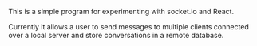 This is a simple program for experimenting with socket.io and React.

Currently it allows a user to send messages to multiple clients connected over a local server and store conversations in a remote database.

